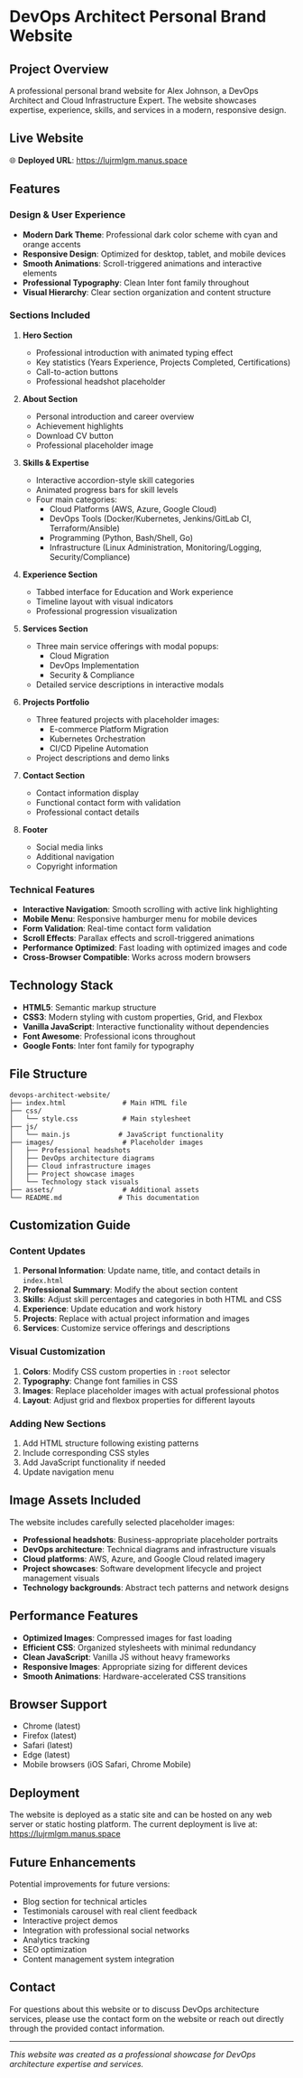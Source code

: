 # DevOps Architect Personal Brand Website

## Project Overview

A professional personal brand website for Alex Johnson, a DevOps Architect and Cloud Infrastructure Expert. The website showcases expertise, experience, skills, and services in a modern, responsive design.

## Live Website

🌐 **Deployed URL**: https://lujrmlgm.manus.space

## Features

### Design & User Experience
- **Modern Dark Theme**: Professional dark color scheme with cyan and orange accents
- **Responsive Design**: Optimized for desktop, tablet, and mobile devices
- **Smooth Animations**: Scroll-triggered animations and interactive elements
- **Professional Typography**: Clean Inter font family throughout
- **Visual Hierarchy**: Clear section organization and content structure

### Sections Included

1. **Hero Section**
   - Professional introduction with animated typing effect
   - Key statistics (Years Experience, Projects Completed, Certifications)
   - Call-to-action buttons
   - Professional headshot placeholder

2. **About Section**
   - Personal introduction and career overview
   - Achievement highlights
   - Download CV button
   - Professional placeholder image

3. **Skills & Expertise**
   - Interactive accordion-style skill categories
   - Animated progress bars for skill levels
   - Four main categories:
     - Cloud Platforms (AWS, Azure, Google Cloud)
     - DevOps Tools (Docker/Kubernetes, Jenkins/GitLab CI, Terraform/Ansible)
     - Programming (Python, Bash/Shell, Go)
     - Infrastructure (Linux Administration, Monitoring/Logging, Security/Compliance)

4. **Experience Section**
   - Tabbed interface for Education and Work experience
   - Timeline layout with visual indicators
   - Professional progression visualization

5. **Services Section**
   - Three main service offerings with modal popups:
     - Cloud Migration
     - DevOps Implementation
     - Security & Compliance
   - Detailed service descriptions in interactive modals

6. **Projects Portfolio**
   - Three featured projects with placeholder images:
     - E-commerce Platform Migration
     - Kubernetes Orchestration
     - CI/CD Pipeline Automation
   - Project descriptions and demo links

7. **Contact Section**
   - Contact information display
   - Functional contact form with validation
   - Professional contact details

8. **Footer**
   - Social media links
   - Additional navigation
   - Copyright information

### Technical Features

- **Interactive Navigation**: Smooth scrolling with active link highlighting
- **Mobile Menu**: Responsive hamburger menu for mobile devices
- **Form Validation**: Real-time contact form validation
- **Scroll Effects**: Parallax effects and scroll-triggered animations
- **Performance Optimized**: Fast loading with optimized images and code
- **Cross-Browser Compatible**: Works across modern browsers

## Technology Stack

- **HTML5**: Semantic markup structure
- **CSS3**: Modern styling with custom properties, Grid, and Flexbox
- **Vanilla JavaScript**: Interactive functionality without dependencies
- **Font Awesome**: Professional icons throughout
- **Google Fonts**: Inter font family for typography

## File Structure

```
devops-architect-website/
├── index.html              # Main HTML file
├── css/
│   └── style.css           # Main stylesheet
├── js/
│   └── main.js            # JavaScript functionality
├── images/                 # Placeholder images
│   ├── Professional headshots
│   ├── DevOps architecture diagrams
│   ├── Cloud infrastructure images
│   ├── Project showcase images
│   └── Technology stack visuals
├── assets/                 # Additional assets
└── README.md              # This documentation
```

## Customization Guide

### Content Updates
1. **Personal Information**: Update name, title, and contact details in `index.html`
2. **Professional Summary**: Modify the about section content
3. **Skills**: Adjust skill percentages and categories in both HTML and CSS
4. **Experience**: Update education and work history
5. **Projects**: Replace with actual project information and images
6. **Services**: Customize service offerings and descriptions

### Visual Customization
1. **Colors**: Modify CSS custom properties in `:root` selector
2. **Typography**: Change font families in CSS
3. **Images**: Replace placeholder images with actual professional photos
4. **Layout**: Adjust grid and flexbox properties for different layouts

### Adding New Sections
1. Add HTML structure following existing patterns
2. Include corresponding CSS styles
3. Add JavaScript functionality if needed
4. Update navigation menu

## Image Assets Included

The website includes carefully selected placeholder images:

- **Professional headshots**: Business-appropriate placeholder portraits
- **DevOps architecture**: Technical diagrams and infrastructure visuals
- **Cloud platforms**: AWS, Azure, and Google Cloud related imagery
- **Project showcases**: Software development lifecycle and project management visuals
- **Technology backgrounds**: Abstract tech patterns and network designs

## Performance Features

- **Optimized Images**: Compressed images for fast loading
- **Efficient CSS**: Organized stylesheets with minimal redundancy
- **Clean JavaScript**: Vanilla JS without heavy frameworks
- **Responsive Images**: Appropriate sizing for different devices
- **Smooth Animations**: Hardware-accelerated CSS transitions

## Browser Support

- Chrome (latest)
- Firefox (latest)
- Safari (latest)
- Edge (latest)
- Mobile browsers (iOS Safari, Chrome Mobile)

## Deployment

The website is deployed as a static site and can be hosted on any web server or static hosting platform. The current deployment is live at: https://lujrmlgm.manus.space

## Future Enhancements

Potential improvements for future versions:
- Blog section for technical articles
- Testimonials carousel with real client feedback
- Interactive project demos
- Integration with professional social networks
- Analytics tracking
- SEO optimization
- Content management system integration

## Contact

For questions about this website or to discuss DevOps architecture services, please use the contact form on the website or reach out directly through the provided contact information.

---

*This website was created as a professional showcase for DevOps architecture expertise and services.*


